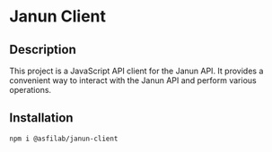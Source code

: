 # Janun Client

## Description

This project is a JavaScript API client for the Janun API. It provides a convenient way to interact with the Janun API and perform various operations.

## Installation

```
npm i @asfilab/janun-client
```


